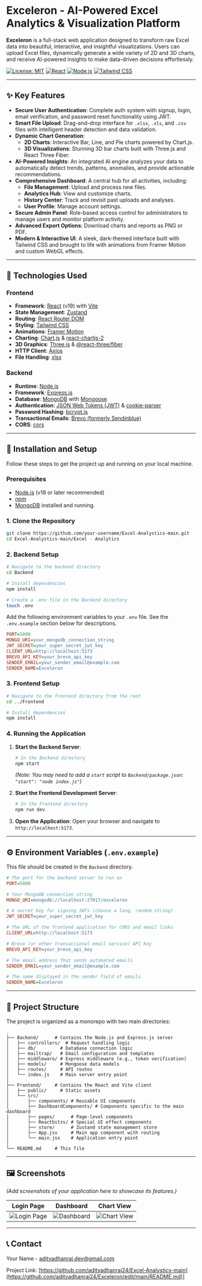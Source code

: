 # Exceleron - AI-Powered Excel Analytics & Visualization Platform


**Exceleron** is a full-stack web application designed to transform raw Excel data into beautiful, interactive, and insightful visualizations. Users can upload Excel files, dynamically generate a wide variety of 2D and 3D charts, and receive AI-powered insights to make data-driven decisions effortlessly.

[![License: MIT](https://img.shields.io/badge/License-MIT-yellow.svg)](https://opensource.org/licenses/MIT)
[![React](https://img.shields.io/badge/React-19-blue?logo=react)](https://reactjs.org/)
[![Node.js](https://img.shields.io/badge/Node.js-20.x-green?logo=node.js)](https://nodejs.org/)
[![Tailwind CSS](https://img.shields.io/badge/Tailwind_CSS-4-38B2AC?logo=tailwind-css)](https://tailwindcss.com/)

---

## ✨ Key Features

- **Secure User Authentication**: Complete auth system with signup, login, email verification, and password reset functionality using JWT.
- **Smart File Upload**: Drag-and-drop interface for `.xlsx`, `.xls`, and `.csv` files with intelligent header detection and data validation.
- **Dynamic Chart Generation**:
    - **2D Charts**: Interactive Bar, Line, and Pie charts powered by Chart.js.
    - **3D Visualizations**: Stunning 3D bar charts built with Three.js and React Three Fiber.
- **AI-Powered Insights**: An integrated AI engine analyzes your data to automatically detect trends, patterns, anomalies, and provide actionable recommendations.
- **Comprehensive Dashboard**: A central hub for all activities, including:
    - **File Management**: Upload and process new files.
    - **Analytics Hub**: View and customize charts.
    - **History Center**: Track and revisit past uploads and analyses.
    - **User Profile**: Manage account settings.
- **Secure Admin Panel**: Role-based access control for administrators to manage users and monitor platform activity.
- **Advanced Export Options**: Download charts and reports as PNG or PDF.
- **Modern & Interactive UI**: A sleek, dark-themed interface built with Tailwind CSS and brought to life with animations from Framer Motion and custom WebGL effects.

---

## 🚀 Technologies Used

### Frontend

- **Framework**: [React](https://reactjs.org/) (v19) with [Vite](https://vitejs.dev/)
- **State Management**: [Zustand](https://github.com/pmndrs/zustand)
- **Routing**: [React Router DOM](https://reactrouter.com/)
- **Styling**: [Tailwind CSS](https://tailwindcss.com/)
- **Animations**: [Framer Motion](https://www.framer.com/motion/)
- **Charting**: [Chart.js](https://www.chartjs.org/) & [react-chartjs-2](https://react-chartjs-2.js.org/)
- **3D Graphics**: [Three.js](https://threejs.org/) & [@react-three/fiber](https://docs.pmnd.rs/react-three-fiber/getting-started/introduction)
- **HTTP Client**: [Axios](https://axios-http.com/)
- **File Handling**: [xlsx](https://github.com/SheetJS/sheetjs)

### Backend

- **Runtime**: [Node.js](https://nodejs.org/)
- **Framework**: [Express.js](https://expressjs.com/)
- **Database**: [MongoDB](https://www.mongodb.com/) with [Mongoose](https://mongoosejs.com/)
- **Authentication**: [JSON Web Tokens (JWT)](https://jwt.io/) & [cookie-parser](https://github.com/expressjs/cookie-parser)
- **Password Hashing**: [bcrypt.js](https://github.com/dcodeIO/bcrypt.js)
- **Transactional Emails**: [Brevo (formerly Sendinblue)](https://www.brevo.com/)
- **CORS**: [cors](https://github.com/expressjs/cors)

---

## 🔧 Installation and Setup

Follow these steps to get the project up and running on your local machine.

### Prerequisites

- [Node.js](https://nodejs.org/en/download/) (v18 or later recommended)
- [npm](https://www.npmjs.com/get-npm)
- [MongoDB](https://www.mongodb.com/try/download/community) installed and running.

### 1. Clone the Repository

```bash
git clone https://github.com/your-username/Excel-Analystics-main.git
cd Excel-Analystics-main/Excel - Analytics
```

### 2. Backend Setup

```bash
# Navigate to the backend directory
cd Backend

# Install dependencies
npm install

# Create a .env file in the Backend directory
touch .env
```

Add the following environment variables to your `.env` file. See the `.env.example` section below for descriptions.

```ini
PORT=5000
MONGO_URI=your_mongodb_connection_string
JWT_SECRET=your_super_secret_jwt_key
CLIENT_URL=http://localhost:5173
BREVO_API_KEY=your_brevo_api_key
SENDER_EMAIL=your_sender_email@example.com
SENDER_NAME=Exceleron
```

### 3. Frontend Setup

```bash
# Navigate to the frontend directory from the root
cd ../Frontend

# Install dependencies
npm install
```

### 4. Running the Application

1.  **Start the Backend Server**:
    ```bash
    # In the Backend directory
    npm start
    ```
    *(Note: You may need to add a `start` script to `Backend/package.json`: `"start": "node index.js"`)*

2.  **Start the Frontend Development Server**:
    ```bash
    # In the Frontend directory
    npm run dev
    ```

3.  **Open the Application**:
    Open your browser and navigate to `http://localhost:5173`.

---

## ⚙️ Environment Variables (`.env.example`)

This file should be created in the `Backend` directory.

```ini
# The port for the backend server to run on
PORT=5000

# Your MongoDB connection string
MONGO_URI=mongodb://localhost:27017/exceleron

# A secret key for signing JWTs (choose a long, random string)
JWT_SECRET=your_super_secret_jwt_key

# The URL of the frontend application for CORS and email links
CLIENT_URL=http://localhost:5173

# Brevo (or other transactional email service) API Key
BREVO_API_KEY=your_brevo_api_key

# The email address that sends automated emails
SENDER_EMAIL=your_sender_email@example.com

# The name displayed in the sender field of emails
SENDER_NAME=Exceleron
```

---

## 📂 Project Structure

The project is organized as a monorepo with two main directories:

```
.
├── Backend/      # Contains the Node.js and Express.js server
│   ├── controllers/  # Request handling logic
│   ├── db/         # Database connection logic
│   ├── mailtrap/   # Email configuration and templates
│   ├── middleware/ # Express middleware (e.g., token verification)
│   ├── models/     # Mongoose data models
│   ├── routes/     # API routes
│   └── index.js    # Main server entry point
│
├── Frontend/     # Contains the React and Vite client
│   ├── public/     # Static assets
│   └── src/
│       ├── components/ # Reusable UI components
│       ├── DashboardComponents/ # Components specific to the main dashboard
│       ├── pages/      # Page-level components
│       ├── Reactbitzs/ # Special UI effect components
│       ├── store/      # Zustand state management store
│       ├── App.jsx     # Main app component with routing
│       └── main.jsx    # Application entry point
│
└── README.md     # This file
```

---

## 🖼️ Screenshots

*(Add screenshots of your application here to showcase its features.)*

| Login Page | Dashboard | Chart View |
| :---: | :---: | :---: |
| ![Login Page](https://via.placeholder.com/400x300.png?text=Login+Page) | ![Dashboard](https://via.placeholder.com/400x300.png?text=Dashboard) | ![Chart View](https://via.placeholder.com/400x300.png?text=Chart+View) |

---

## 📞 Contact

Your Name - [adityadhanraj.dev@gmail.com](mailto:youremail@example.com)

Project Link: [https://github.com/adityadhanraj24/Excel-Analystics-main](https://github.com/adityadhanraj24/Exceleron/edit/main/README.md)]
